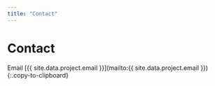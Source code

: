 ```yaml
---
title: "Contact"
---
```


# Contact

Email [{{ site.data.project.email }}](mailto:{{ site.data.project.email }}){:.copy-to-clipboard}
